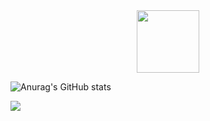 <div id="header" align="center">
  <img src="[https://media.giphy.com/media/M9gbBd9nbDrOTu1Mqx/giphy.gif](https://media2.giphy.com/media/v1.Y2lkPTc5MGI3NjExZzdreHRpNHVnM25taGoxa2Y3ejVic2s3cTcxYTl5emJkbzB4eWlpOSZlcD12MV9pbnRlcm5hbF9naWZfYnlfaWQmY3Q9Zw/Dh5q0sShxgp13DwrvG/giphy.gif)" width="100"/>
</div>

![Anurag's GitHub stats](https://github-readme-stats.vercel.app/api?username=otakuict&theme=dark&show_icons=true)


![](https://komarev.com/ghpvc/?username=otakuict)
